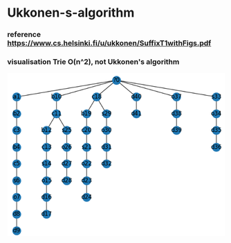 # Ukkonen-s-algorithm

### reference https://www.cs.helsinki.fi/u/ukkonen/SuffixT1withFigs.pdf

### visualisation Trie O(n^2), not Ukkonen's algorithm

![.](https://github.com/mario11-wiet/Ukkonen-s-algorithm/blob/master/Zrzut%20ekranu%20z%202021-03-27%2019-08-37.png "Trie O(n^2)")

